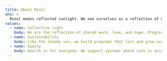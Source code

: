 ```yaml
---
title: About Resol
who: >
  Resol means reflected sunlight. We see ourselves as a reflection of many hands and hearts. Our work is possible because of local leaders, educators, clinicians, volunteers, donors, and neighbors near and far.
values:
  - name: Collective light
    body: We are the reflection of shared work, love, and hope. Progress belongs to the community.
  - name: Sustainability
    body: Like the steady sun, we build programs that last and grow over time.
  - name: Equity
    body: Health is for everyone. We support systems where care is accessible regardless of race, ethnicity, gender, or religion.
---
```


